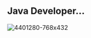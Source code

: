 ## Java Developer...

![4401280-768x432](https://user-images.githubusercontent.com/88462536/149240312-ecacc2d6-f690-44bd-9711-9567679d5f73.jpg)





  
 

